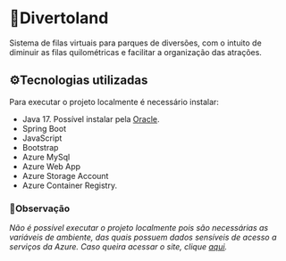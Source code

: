 # 🎢Divertoland

<!-- <p align="center">
    <img src="arquivosReadme/" alt="drawing" />
</p> -->

Sistema de filas virtuais para parques de diversões, com o intuito de diminuir as filas quilométricas e facilitar a organização das atrações.

## ⚙️Tecnologias utilizadas
Para executar o projeto localmente é necessário instalar:
- Java 17. Possível instalar pela [Oracle](https://www.oracle.com/java/technologies/downloads/#java17).
- Spring Boot
- JavaScript
- Bootstrap
- Azure MySql
- Azure Web App
- Azure Storage Account
- Azure Container Registry.



### **🚨Observação**
*Não é possível executar o projeto localmente pois são necessárias as variáveis de ambiente, das quais possuem dados sensíveis de acesso a serviços da Azure. Caso queira acessar o site, clique [aqui](https://divertoland.azurewebsites.net).*